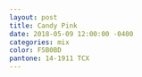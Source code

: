 ```yaml
---
layout: post
title: Candy Pink
date: 2018-05-09 12:00:00 -0400
categories: mix
color: F5B0BD
pantone: 14-1911 TCX
---
```


